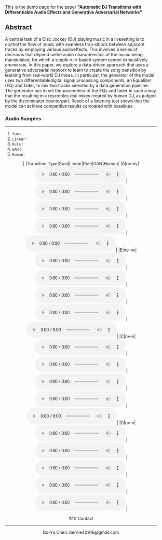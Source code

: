 This is the demo page for the paper **"Automatic DJ Transitions with Differentiable Audio Effects and Generative Adversarial Networks"**



## Abstract
A central task of a Disc Jockey (DJ) playing music in a livesetting  is  to  control  the  flow  of  music  with  seamless  tran-sitions between adjacent tracks by employing various audioeffects. This  involves  a  series  of  decisions  that  depend  onthe audio characteristics of the music being manipulated, for which a simple rule-based system cannot exhaustively enumerate. In this paper, we explore a data-driven approach that uses a generative adversarial  network to learn to create  the song  transition by learning from real-world  DJ  mixes. In particular, the generator of the model uses two differentiabledigital signal processing components, an Equalizer (EQ) and fader, to mix two tracks selected by a data generation pipeline. The generator has to set the parameters of the EQs and fader in such a way that the resulting mix resembles real mixes created by human DJ, as judged by the discriminator counterpart. Result of a listening test shows that the model can achieve competitive results compared with baselines.

### Audio Samples

<hr>

1. `Sum` : 
2. `Linear` : 
3. `Rule` : 
4. `GAN` : 
5. `Human` : 
<div align="center">

| |Transition Type|Sum|Linear|Rule|GAN|Human|
|A|nv-nv|<audio src="assets/audios/1/sum.wav" controls="" preload=""></audio>|<audio src="assets/audios/1/linear.wav" controls="" preload=""></audio>|<audio src="assets/audios/1/rule.wav" controls="" preload=""></audio>|<audio src="assets/audios/1/gan.wav" controls="" preload=""></audio>|<audio src="assets/audios/1/human.wav" controls="" preload=""></audio>|
|B|nv-nv|<audio src="assets/audios/2/sum.wav" controls="" preload=""></audio>|<audio src="assets/audios/2/linear.wav" controls="" preload=""></audio>|<audio src="assets/audios/2/rule.wav" controls="" preload=""></audio>|<audio src="assets/audios/2/gan.wav" controls="" preload=""></audio>|<audio src="assets/audios/2/human.wav" controls="" preload=""></audio>|
|C|nv-v|<audio src="assets/audios/3/sum.wav" controls="" preload=""></audio>|<audio src="assets/audios/3/linear.wav" controls="" preload=""></audio>|<audio src="assets/audios/3/rule.wav" controls="" preload=""></audio>|<audio src="assets/audios/3/gan.wav" controls="" preload=""></audio>|<audio src="assets/audios/3/human.wav" controls="" preload=""></audio>|
|D|nv-v|<audio src="assets/audios/4/sum.wav" controls="" preload=""></audio>|<audio src="assets/audios/4/linear.wav" controls="" preload=""></audio>|<audio src="assets/audios/4/rule.wav" controls="" preload=""></audio>|<audio src="assets/audios/4/gan.wav" controls="" preload=""></audio>|<audio src="assets/audios/4/human.wav" controls="" preload=""></audio>|

<div/>
### Contact 

<hr>
Bo-Yu Chen: bernie40916@gmail.com


